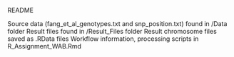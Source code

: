 README

Source data (fang_et_al_genotypes.txt and snp_position.txt) found in /Data folder
Result files found in /Result_Files folder
Result chromosome files saved as .RData files
Workflow information, processing scripts in R_Assignment_WAB.Rmd
